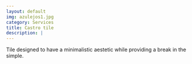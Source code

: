 ```yaml
---
layout: default
img: azulejos1.jpg
category: Services
title: Castro tile
description: |
---
```


Tile designed to have a minimalistic aestetic while providing a break in the simple.
